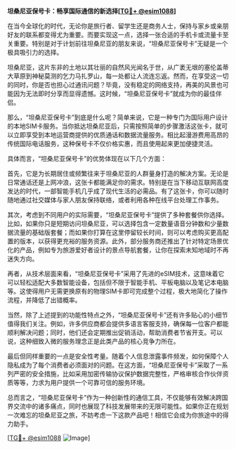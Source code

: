 **坦桑尼亚保号卡：畅享国际通信的新选择[[TG💪+ @esim1088](https://t.me/s/esim1088)]**

在当今全球化的时代，无论你是旅行者、留学生还是商务人士，保持与家乡或亲朋好友的联系都变得尤为重要。而要实现这一点，选择一张合适的手机卡或流量卡至关重要。特别是对于计划前往坦桑尼亚的朋友来说，“坦桑尼亚保号卡”无疑是一个极具吸引力的选择。

坦桑尼亚，这片东非的土地以其壮丽的自然风光闻名于世，从广袤无垠的塞伦盖蒂大草原到神秘莫测的乞力马扎罗山，每一处都让人流连忘返。然而，在享受这一切的同时，你是否也担心过通讯问题？毕竟，没有稳定的网络支持，再美的风景也可能因为无法即时分享而显得遗憾。这时候，“坦桑尼亚保号卡”就成为你的最佳伴侣。

那么，“坦桑尼亚保号卡”到底是什么呢？简单来说，它是一种专门为国际用户设计的本地SIM卡服务。当你抵达坦桑尼亚后，只需按照简单的步骤激活这张卡，就可以立即享受到本地运营商提供的优质通话和数据流量服务。相比起漫游费用高昂的传统国际电话服务，这种保号卡不仅价格实惠，而且使用起来更加便捷灵活。

具体而言，“坦桑尼亚保号卡”的优势体现在以下几个方面：

首先，它是为长期居住或频繁往来于坦桑尼亚的人群量身打造的解决方案。无论是日常通话还是上网冲浪，这张卡都能满足你的需求。特别是在当下移动互联网高度发达的时代，一部智能手机几乎成了现代生活的必需品。有了这张卡，你可以随时随地通过社交媒体与家人朋友保持联络，或者利用各种在线平台处理工作事务。

其次，考虑到不同用户的实际需要，“坦桑尼亚保号卡”提供了多种套餐供你选择。比如，如果你只是短期访问坦桑尼亚，可以选择包含一定数量语音分钟数和少量数据流量的基础版套餐；而如果你打算在这里停留较长时间，则可以考虑购买更高配置的版本，以获得更充裕的服务资源。此外，部分服务商还推出了针对特定场景优化的产品，例如专为旅游爱好者设计的景点导航套餐，让你在探索未知地域时不再迷失方向。

再者，从技术层面来看，“坦桑尼亚保号卡”采用了先进的eSIM技术，这意味着它可以轻松适配大多数智能设备，包括但不限于智能手机、平板电脑以及笔记本电脑等。这使得用户无需更换原有的物理SIM卡即可完成整个过程，极大地简化了操作流程，并降低了出错概率。

当然，除了上述提到的功能性特点之外，“坦桑尼亚保号卡”还有许多贴心的小细节值得我们关注。例如，许多供应商都会提供多语言客服支持，确保每一位客户都能顺利解决问题；同时，他们还会定期推出促销活动，帮助消费者节省开支。可以说，这种细致入微的服务理念正是此类产品的核心竞争力所在。

最后但同样重要的一点是安全性考量。随着个人信息泄露事件频发，如何保障个人隐私成为了每个消费者必须面对的问题。在这方面，“坦桑尼亚保号卡”采取了一系列严密的安全措施，比如采用加密传输协议保护数据完整性，严格审核合作伙伴资质等等，力求为用户提供一个可靠可信的服务环境。

总而言之，“坦桑尼亚保号卡”作为一种创新性的通信工具，不仅能够有效解决跨国界交流中的诸多痛点，同时也展现了科技发展带来的无限可能性。如果你正在规划一次难忘的坦桑尼亚之旅，不妨考虑一下这款产品吧！相信它会成为你旅途中的得力助手。

[[TG💪+ @esim1088](https://t.me/s/esim1088) ![Image](https://i.postimg.cc/4NQfJmqS/Snipaste-2025-05-13-00-14-12.png)]